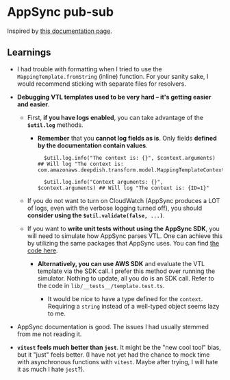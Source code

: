 # AppSync pub-sub

Inspired by [this documentation page](https://docs.aws.amazon.com/appsync/latest/devguide/aws-appsync-real-time-create-generic-api-serverless-websocket.html).

## Learnings

- I had trouble with formatting when I tried to use the `MappingTemplate.fromString` (inline) function.
  For your sanity sake, I would recommend sticking with separate files for resolvers.

- **Debugging VTL templates used to be very hard – it's getting easier and easier**.

  - First, **if you have logs enabled**, you can take advantage of the **`$util.log`** methods.

    - **Remember** that you **cannot log fields as is**. Only fields **defined by the documentation contain values**.

      ```vtl
        $util.log.info("The context is: {}", $context.arguments) ## Will log "The context is: com.amazonaws.deepdish.transform.model.MappingTemplateContext@40ac0c18"

        $util.log.info("Context arguments: {}", $context.arguments) ## Will log "The context is: {ID=1}"
      ```

  - If you do not want to turn on CloudWatch (AppSync produces a LOT of logs, even with the verbose logging turned off), you should **consider using the `$util.validate(false, ...)`**.

  - If you want to **write unit tests without using the AppSync SDK**, you will need to simulate how AppSync parses VTL.
    One can achieve this by utilizing the same packages that AppSync uses. You can find [the code here](https://github.com/theburningmonk/appsyncmasterclass-backend/blob/main/__tests__/steps/when.js#L346).

    - **Alternatively, you can use AWS SDK** and evaluate the VTL template via the SDK call. I prefer this method over running the simulator. Nothing to update, all you do is an SDK call. Refer to the code in `lib/__tests__/template.test.ts`.

      - It would be nice to have a type defined for the `context`. Requiring a `string` instead of a well-typed object seems lazy to me.

- AppSync documentation is good. The issues I had usually stemmed from me not reading it.

- **`vitest` feels much better than `jest`**. It might be the "new cool tool" bias, but it "just" feels better. (I have not yet had the chance to mock time with asynchronous functions with `vitest`. Maybe after trying, I will hate it as much I hate `jest`?).
